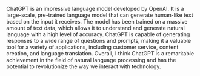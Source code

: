ChatGPT is an impressive language model developed by OpenAI. It is a large-scale, pre-trained language model that can generate human-like text based on the input it receives. The model has been trained on a massive amount of text data, which allows it to understand and generate natural language with a high level of accuracy. ChatGPT is capable of generating responses to a wide range of questions and prompts, making it a valuable tool for a variety of applications, including customer service, content creation, and language translation. Overall, I think ChatGPT is a remarkable achievement in the field of natural language processing and has the potential to revolutionize the way we interact with technology.